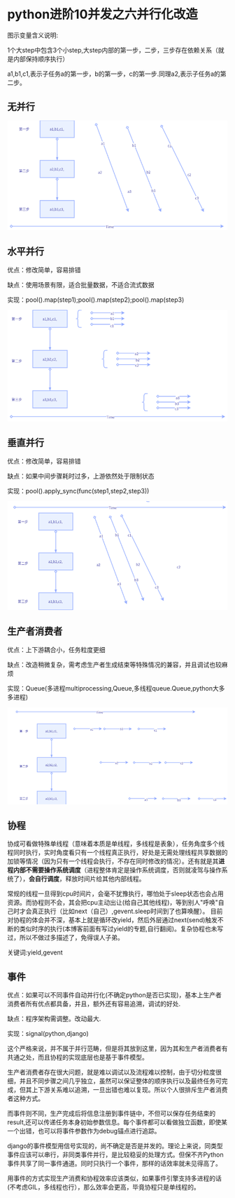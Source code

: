 # python进阶10并发之六并行化改造
图示变量含义说明:

1个大step中包含3个小step,大step内部的第一步，二步，三步存在依赖关系（就是内部保持顺序执行）

a1,b1,c1,表示子任务a的第一步，b的第一步，c的第一步.同理a2,表示子任务a的第二步。

## 无并行
![](./images/20200516201326064_2085715063.png)

## 水平并行
优点：修改简单，容易排错

缺点：使用场景有限，适合批量数据，不适合流式数据

实现：pool().map(step1);pool().map(step2);pool().map(step3)

![](./images/20200516200706969_886400128.png)


## 垂直并行

优点：修改简单，容易排错

缺点：如果中间步骤耗时过多，上游依然处于限制状态

实现：pool().apply_sync(func(step1,step2,step3))

![](./images/20200516201421973_663344535.png)


## 生产者消费者
优点：上下游耦合小，任务粒度更细

缺点：改造稍微复杂，需考虑生产者生成结束等特殊情况的兼容，并且调试也较麻烦

实现：Queue(多进程multiprocessing,Queue,多线程queue.Queue,python大多多进程)

![](./images/20200516201648430_1960556897.png)


## 协程
协成可看做特殊单线程（意味着本质是单线程，多线程是表象），任务角度多个线程同时执行，实时角度看只有一个线程真正执行，好处是无需处理线程共享数据的加锁等情况（因为只有一个线程会执行，不存在同时修改的情况）。还有就是其**进程内部不需要操作系统调度**（进程整体肯定是操作系统调度，否则就凌驾与操作系统了），**会自行调度**，释放时间片给其他内部线程。

常规的线程一旦得到cpu时间片，会毫不犹豫执行，哪怕处于sleep状态也会占用资源。而协程则不会，其会把cpu主动出让(给自己其他线程)，等到别人"呼唤"自己时才会真正执行（比如next（自己）,gevent.sleep时间到了也算唤醒）。
目前对协程的体会并不深，基本上就是循环改yield，然后外层通过next(send)触发不断的类似时序的执行(本博客前面有写过yield的专题,自行翻阅)。复杂协程也未写过，所以不做过多描述了，免得误人子弟。

关键词:yield,gevent


## 事件
优点：如果可以不同事件自动并行化(不确定python是否已实现)，基本上生产者消费者所有优点都具备，并且，额外还有容易追溯，调试的好处.

缺点：程序架构需调整。改动最大.

实现：signal(python,django)

这个严格来说，并不属于并行范畴，但是将其放到这里，因为其和生产者消费者有共通之处，而且协程的实现底层也是基于事件模型。

生产者消费者存在很大问题，就是难以调试以及流程难以控制，由于切分粒度很细，并且不同步骤之间几乎独立，虽然可以保证整体的顺序执行以及最终任务可完成，但其上下游关系难以追溯，一旦出错也难以复现。所以个人很排斥生产者消费者这种方式。

而事件则不同，生产完成后将信息注册到事件链中，不但可以保存任务结束的result,还可以传递任务本身初始参数信息。每个事件都可以看做独立函数，即使某一个出错，也可以将事件参数作为debug锚点进行追踪。

django的事件模型用信号实现的，尚不确定是否是并发的。理论上来说，同类型事件应该可以串行，非同类事件并行，是比较稳妥的处理方式。但保不齐Python事件共享了同一事件通道。同时只执行一个事件，那样的话效率就未见得高了。


用事件的方式实现生产消费和协程效率应该类似，如果事件引擎支持多进程的话(不考虑GIL，多线程也行），那么效率会更高，毕竟协程只是单线程的。


